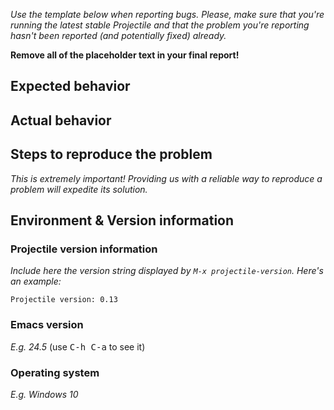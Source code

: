 *Use the template below when reporting bugs. Please, make sure that
you're running the latest stable Projectile and that the problem you're reporting
hasn't been reported (and potentially fixed) already.*

**Remove all of the placeholder text in your final report!**

## Expected behavior

## Actual behavior

## Steps to reproduce the problem

*This is extremely important! Providing us with a reliable way to reproduce
a problem will expedite its solution.*

## Environment & Version information

### Projectile version information

*Include here the version string displayed by `M-x
projectile-version`. Here's an example:*

```
Projectile version: 0.13
```

### Emacs version

*E.g. 24.5* (use <kbd>C-h C-a</kbd> to see it)

### Operating system

*E.g. Windows 10*
